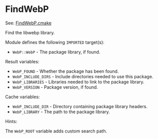 # FindWebP

See: [FindWebP.cmake](https://github.com/petk/php-build-system/tree/master/cmake/cmake/modules/FindWebP.cmake)

Find the libwebp library.

Module defines the following `IMPORTED` target(s):

* `WebP::WebP` - The package library, if found.

Result variables:

* `WebP_FOUND` - Whether the package has been found.
* `WebP_INCLUDE_DIRS` - Include directories needed to use this package.
* `WebP_LIBRARIES` - Libraries needed to link to the package library.
* `WebP_VERSION` - Package version, if found.

Cache variables:

* `WebP_INCLUDE_DIR` - Directory containing package library headers.
* `WebP_LIBRARY` - The path to the package library.

Hints:

The `WebP_ROOT` variable adds custom search path.
